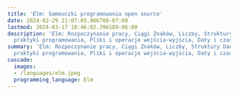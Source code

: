 ```yaml
---
title: 'Elm: Samouczki programowania open source'
date: 2024-02-29 21:07:03.006780-07:00
lastmod: 2024-03-17 18:46:02.396189-06:00
description: 'Elm: Rozpoczynanie pracy, Ciągi Znaków, Liczby, Struktury Danych, Dobre
  praktyki programowania, Pliki i operacje wejścia-wyjścia, Daty i czasy,…'
summary: 'Elm: Rozpoczynanie pracy, Ciągi Znaków, Liczby, Struktury Danych, Dobre
  praktyki programowania, Pliki i operacje wejścia-wyjścia, Daty i czasy,…'
cascade:
  images:
  - /languages/elm.jpeg
  programming_language: Elm
---
```

